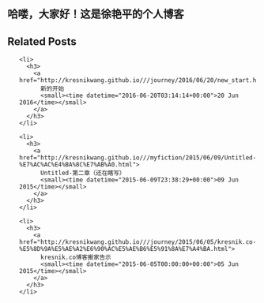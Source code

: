 ## 哈喽，大家好！这是徐艳平的个人博客

<aside class="related">
  <h2>Related Posts</h2>
  <ul class="related-posts">

    <li>
      <h3>
        <a href="http://kresnikwang.github.io///journey/2016/06/20/new_start.html">
          新的开始
          <small><time datetime="2016-06-20T03:14:14+00:00">20 Jun 2016</time></small>
        </a>
      </h3>
    </li>

    <li>
      <h3>
        <a href="http://kresnikwang.github.io///myfiction/2015/06/09/Untitled-%E7%AC%AC%E4%BA%8C%E7%AB%A0.html">
          Untitled-第二章（还在瞎写）
          <small><time datetime="2015-06-09T23:38:29+00:00">09 Jun 2015</time></small>
        </a>
      </h3>
    </li>

    <li>
      <h3>
        <a href="http://kresnikwang.github.io///journey/2015/06/05/kresnik.co-%E5%8D%9A%E5%AE%A2%E6%90%AC%E5%AE%B6%E5%91%8A%E7%A4%BA.html">
          kresnik.co博客搬家告示
          <small><time datetime="2015-06-05T00:00:00+00:00">05 Jun 2015</time></small>
        </a>
      </h3>
    </li>

  </ul>
</aside>


